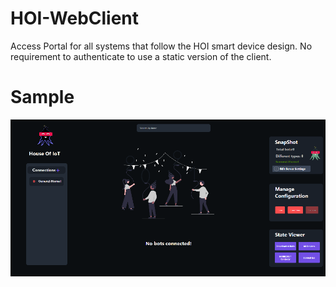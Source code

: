 # HOI-WebClient
Access Portal for all systems that follow the HOI smart device design. No requirement to authenticate to use a static version of the client.

# Sample 
<img src = "https://github.com/House-of-IoT/HOI-WebClient/blob/master/TEST.png" width = "700px">
